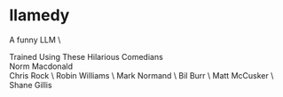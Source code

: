 # llamedy
A funny LLM \

Trained Using These Hilarious Comedians \
Norm Macdonald \
Chris Rock \ 
Robin Williams \ 
Mark Normand \ 
Bil Burr \ 
Matt McCusker \ 
Shane Gillis


